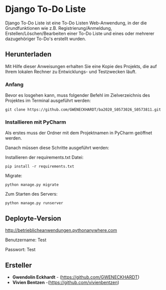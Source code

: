 # Django To-Do Liste 

Django To-Do Liste ist eine To-Do Listen Web-Anwendung, in der die Grundfunktionen wie z.B. Registrierung/Anmeldung, Erstellen/Löschen/Bearbeiten einer 
To-Do Liste und eines oder mehrerer dazugehöriger To-Do's erstellt wurden.

## Herunterladen

Mit Hilfe dieser Anweisungen erhalten Sie eine Kopie des Projekts, die auf Ihrem lokalen Rechner zu Entwicklungs- und Testzwecken läuft. 

### Anfang

Bevor es losgehen kann, muss folgender Befehl im Zielverzeichnis des Projektes im Terminal ausgeführt werden:
```
git clone https://github.com/GWENECKHARDT/ba2020_S0573026_S0573811.git
```

### Installieren mit PyCharm

Als erstes muss der Ordner mit dem Projektnamen in PyCharm geöffnet werden. 

Danach müssen diese Schritte ausgeführt werden:

Installieren der requirements.txt Datei:

```
pip install -r requirements.txt
```

Migrate:

```
python manage.py migrate
```

Zum Starten des Servers:

```
python manage.py runserver
```

## Deployte-Version 

http://betrieblicheanwendungen.pythonanywhere.com

Benutzername: Test

Passwort: Test

## Ersteller

* **Gwendolin Eckhardt** - (https://github.com/GWENECKHARDT)
* **Vivien Bentzen** -(https://github.com/vivienbentzen)
